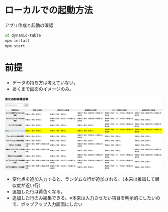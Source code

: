 # ローカルでの起動方法

アプリ作成と起動の確認
```bash
cd dynamic-table
npm install
npm start
```

# 前提

- データの持ち方は考えていない。
- あくまで画面のイメージのみ。

![alt text](image.png)

- 変化点を追加入力すると、ランダムな行が追加される。（本来は推論して類似度が近い行）
- 追加した行は黄色くなる。
- 追加した行のみ編集できる。※本来は入力させたい項目を明示的にしたいので、ポップアップ入力画面にしたい